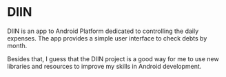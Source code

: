 # DIIN

DIIN is an app to Android Platform dedicated to controlling 
the daily expenses. 
The app provides a simple user interface 
to check debts by month.

Besides that, I guess that the DIIN project is a good way 
for me to use new libraries and resources to improve my 
skills in Android development.
